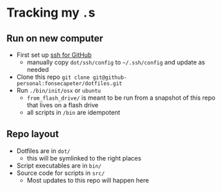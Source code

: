 # Tracking my `.`s

## Run on new computer
  - First set up [ssh for GitHub](https://docs.github.com/en/authentication/connecting-to-github-with-ssh)
    - manually copy `dot/ssh/config` to `~/.ssh/config` and update as needed
  - Clone this repo `git clone git@github-personal:fonsecapeter/dotfiles.git`
  - Run `./bin/init/osx` or `ubuntu`
    - `from_flash_drive/` is meant to be run from a snapshot of this repo that
    lives on a flash drive
    - all scripts in `/bin` are idempotent

## Repo layout
- Dotfiles are in `dot/`
  - this will be symlinked to the right places
- Script executables are in `bin/`
- Source code for scripts in `src/`
  - Most updates to this repo will happen here
